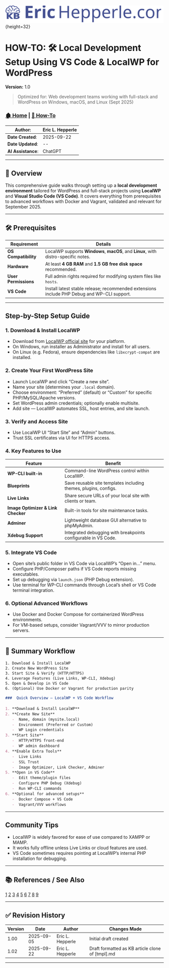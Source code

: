 <!-- 🔗 Custom Stylesheet -->
<link rel="stylesheet" href="../../_css/main.css">

<!-- 🖼️ Site Logo -->
![Site Logo](/_pix/logos/logo-ehw-kb.svg){height=32}

<!-- 📝 Title -->
# HOW-TO: 🛠 Local Development Setup Using VS Code & LocalWP for WordPress


**Version:** 1.0

> Optimized for: Web development teams working with full-stack and WordPress on Windows, macOS, and Linux (Sept 2025)

<!-- 🧭 Navigation -->
### [🏚️ Home](../README.md) | [📁 How-To](index.md)

<!-- 👤 Metadata -->
| **Author**:        | Eric L. Hepperle |
| ------------------ | ---------------- |
| **Date Created**:  | 2025-09-22       |
| **Date Updated**:  | --               |
| **AI Assistance**: | ChatGPT          |

---

## 📌 Overview

This comprehensive guide walks through setting up a **local development environment** tailored for WordPress and full-stack projects using **LocalWP** and **Visual Studio Code (VS Code)**. It covers everything from prerequisites to advanced workflows with Docker and Vagrant, validated and relevant for September 2025.

---

## 🛠 Prerequisites

| Requirement          | Details                                                                                     |
| -------------------- | ------------------------------------------------------------------------------------------- |
| **OS Compatibility** | LocalWP supports **Windows**, **macOS**, and **Linux**, with distro-specific notes.         |
| **Hardware**         | At least **4 GB RAM** and **1.5 GB free disk space** recommended.                           |
| **User Permissions** | Full admin rights required for modifying system files like `hosts`.                         |
| **VS Code**          | Install latest stable release; recommended extensions include PHP Debug and WP-CLI support. |

---

## Step-by-Step Setup Guide

### 1. Download & Install LocalWP

- Download from [LocalWP official site](https://localwp.com) for your platform.
- On Windows, run installer as Administrator and install for all users.
- On Linux (e.g. Fedora), ensure dependencies like `libxcrypt-compat` are installed.

### 2. Create Your First WordPress Site

- Launch LocalWP and click “Create a new site”.
- Name your site (determines your `.local` domain).
- Choose environment: “Preferred” (default) or “Custom” for specific PHP/MySQL/Apache versions.
- Set WordPress admin credentials; optionally enable multisite.
- Add site — LocalWP automates SSL, host entries, and site launch.

### 3. Verify and Access Site

- Use LocalWP UI “Start Site” and “Admin” buttons.
- Trust SSL certificates via UI for HTTPS access.

### 4. Key Features to Use

| Feature                            | Benefit                                                          |
| ---------------------------------- | ---------------------------------------------------------------- |
| **WP-CLI built-in**                | Command-line WordPress control within LocalWP.                   |
| **Blueprints**                     | Save reusable site templates including themes, plugins, configs. |
| **Live Links**                     | Share secure URLs of your local site with clients or team.       |
| **Image Optimizer & Link Checker** | Built-in tools for site maintenance tasks.                       |
| **Adminer**                        | Lightweight database GUI alternative to phpMyAdmin.              |
| **Xdebug Support**                 | Integrated debugging with breakpoints configurable in VS Code.   |

### 5. Integrate VS Code

- Open site’s public folder in VS Code via LocalWP’s “Open in…” menu.
- Configure PHP/Composer paths if VS Code reports missing executables.
- Set up debugging via `launch.json` (PHP Debug extension).
- Use terminal for WP-CLI commands through Local’s shell or VS Code terminal integration.

### 6. Optional Advanced Workflows

- Use Docker and Docker Compose for containerized WordPress environments.
- For VM-based setups, consider Vagrant/VVV to mirror production servers.

---

## 🎯 Summary Workflow

```
1. Download & Install LocalWP
2. Create New WordPress Site
3. Start Site & Verify (HTTP/HTTPS)
4. Leverage Features (Live Links, WP-CLI, Xdebug)
5. Open & Develop in VS Code
6. (Optional) Use Docker or Vagrant for production parity
```


```markdown
###  Quick Overview — LocalWP + VS Code Workflow

1. **Download & Install LocalWP**
2. **Create New Site**
   -  Name, domain (mysite.local)
   -  Environment (Preferred or Custom)
   -  WP Login credentials
3. **Start Site**
   -  HTTP/HTTPS front-end
   -  WP admin dashboard
4. **Enable Extra Tools**
   -  Live Links
   -  SSL Trust
   -  Image Optimizer, Link Checker, Adminer
5. **Open in VS Code**
   -  Edit theme/plugin files
   -  Configure PHP Debug (Xdebug)
   -  Run WP‑CLI commands
6. **Optional for advanced setups**
   -  Docker Compose + VS Code
   -  Vagrant/VVV workflows
```
---

## Community Tips

- LocalWP is widely favored for ease of use compared to XAMPP or MAMP.
- It works fully offline unless Live Links or cloud features are used.
- VS Code sometimes requires pointing at LocalWP’s internal PHP installation for debugging.

---

<!-- 📚 References (Optional) -->
## 📚 References / See Also


[1](https://wcanvas.com/blog/how-to-set-a-local-environment-to-work-locally-on-wordpress/)
[2](https://marketplace.visualstudio.com/items?itemName=WordPressPlayground.wordpress-playground)
[3](https://deliciousbrains.com/vs-code-wordpress/)
[4](https://www.endpointdev.com/blog/2019/08/set-up-local-development-environment-for-wordpress/)
[5](https://localwp.com)
[6](https://www.reddit.com/r/Wordpress/comments/14ejnep/what_is_your_local_wordpress_development_setup/)
[7](https://www.youtube.com/watch?v=WFgRWnrSJ8I)
[8](https://community.localwp.com/t/visual-studio-code-local/36252)
[9](https://community.hivepress.io/t/setting-up-and-testing-the-theme-with-vs-code/3852)


---

## ✅ Revision History


| Version | Date       | Author           | Changes Made                                     |
| ------- | ---------- | ---------------- | ------------------------------------------------ |
| 1.00    | 2025-09-05 | Eric L. Hepperle | Initial draft created                            |
| 1.02    | 2025-09-22 | Eric L. Hepperle | Draft formatted as KB article clone of [tmpl].md |

---
